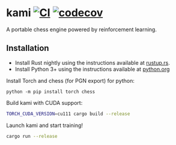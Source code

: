 # kami [![CI](https://github.com/codeandkey/kami/actions/workflows/rust.yml/badge.svg)](https://github.com/codeandkey/kami/actions/workflows/rust.yml) [![codecov](https://codecov.io/gh/codeandkey/kami/branch/master/graph/badge.svg?token=EmhIRCufkk)](https://codecov.io/gh/codeandkey/kami)
A portable chess engine powered by reinforcement learning.

## Installation

- Install Rust nightly using the instructions available at [rustup.rs](https://rustup.rs/).
- Install Python 3+ using the instructions available at [python.org](https://www.python.org/downloads/)

Install Torch and chess (for PGN export) for python:

```shell-session
python -m pip install torch chess
```

Build kami with CUDA support:

```bash
TORCH_CUDA_VERSION=cu111 cargo build --release
```

Launch kami and start training!

```bash
cargo run --release
```
